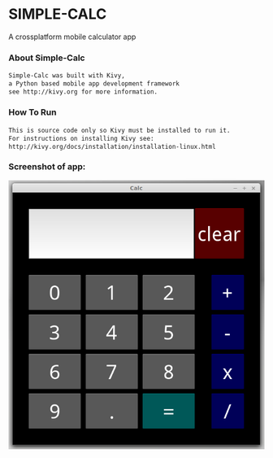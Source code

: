 SIMPLE-CALC
===========
A crossplatform mobile calculator app

### About Simple-Calc
    Simple-Calc was built with Kivy,
    a Python based mobile app development framework
    see http://kivy.org for more information.
    
### How To Run    
    This is source code only so Kivy must be installed to run it.
    For instructions on installing Kivy see: 
    http://kivy.org/docs/installation/installation-linux.html

### Screenshot of app:
![image of simple-calc](https://github.com/sudouser2010/simple-calc/blob/master/simple-calc.png "image of simple-calc app")
